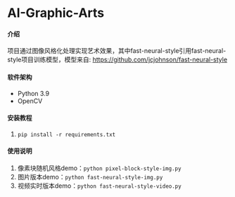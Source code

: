 # AI-Graphic-Arts

#### 介绍
项目通过图像风格化处理实现艺术效果，其中fast-neural-style引用fast-neural-style项目训练模型，模型来自: <https://github.com/jcjohnson/fast-neural-style>

#### 软件架构
* Python 3.9
* OpenCV

#### 安装教程
1.  `pip install -r requirements.txt`

#### 使用说明
1. 像素块随机风格demo：`python pixel-block-style-img.py`
2. 图片版本demo：`python fast-neural-style-img.py`
3. 视频实时版本demo：`python fast-neural-style-video.py`
